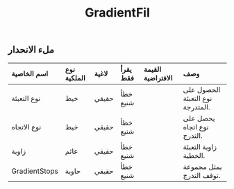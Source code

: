 ﻿---
title: GradientFil
second_title: Aspose.Cells Cloud Documen
type: docs
url: /ar/specification/model/gradientfill/
description: "Aspose.Cells مواصفات النموذج السحابي: GradientFill. تعامل بسهولة مع Excel ومستندات جداول البيانات الأخرى التي تحتوي على ميزات مثل الفتح والتوليد والتحرير والتقسيم والدمج والمقارنة والتحويل"
weight: 50
---
## **ملء الانحدار**

 

| اسم الخاصية| نوع الملكية| لاغية| يقرأ فقط| القيمة الافتراضية| وصف|
|:- |:- |:- |:- |:- |:- |
| نوع التعبئة| خيط| حقيقي| خطأ شنيع|| الحصول على نوع التعبئة المتدرجة.|
| نوع الاتجاه| خيط| حقيقي| خطأ شنيع|| يحصل على نوع اتجاه التدرج.|
| زاوية| عائم| حقيقي| خطأ شنيع|| زاوية التعبئة الخطية.|
| GradientStops| حاوية| حقيقي| خطأ شنيع|| يمثل مجموعة توقف التدرج.|

